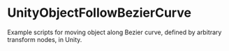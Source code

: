 # UnityObjectFollowBezierCurve
Example scripts for moving object along Bezier curve, defined by arbitrary transform nodes, in Unity.
